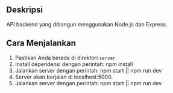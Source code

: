 ## Deskripsi
API backend yang dibangun menggunakan Node.js dan Express.

## Cara Menjalankan
1. Pastikan Anda berada di direktori `server`.
2. Install dependensi dengan perintah:
   npm install
3. Jalankan server dengan perintah:
   npm start || npm run dev
4. Server akan berjalan di localhost:5000.
3. Jalankan server dengan perintah:
   npm start || npm run dev